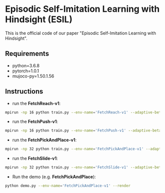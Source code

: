 # Episodic Self-Imitation Learning with Hindsight (ESIL)
This is the official code of our paper "Episodic Self-Imitation Learning with Hindsight".

## Requirements
- python=3.6.8
- pytorch=1.0.1
- mujoco-py=1.50.1.56

## Instructions
- run the **FetchReach-v1**:
```bash
mpirun -np 16 python train.py --env-name='FetchReach-v1' --adaptive-beta --display-interval=1 --total-frames=2500000

```
- run the **FetchPush-v1**:
```bash
mpirun -np 16 python train.py --env-name='FetchPush-v1' --adaptive-beta --display-interval=1 --total-frames=2500000

```
- run the **FetchPickAndPlace-v1**:
```bash
mpirun -np 32 python train.py --env-name='FetchPickAndPlace-v1' --adaptive-beta --display-interval=1 --batch-size=40 --ncycles=100 --total-frames=5000000

```
- run the **FetchSlide-v1**:
```bash
mpirun -np 32 python train.py --env-name='FetchSlide-v1' --adaptive-beta --display-interval=1 --batch-size=40 --ncycles=100 --total-frames=5000000

```
- Run the demo (e.g. **FetchPickAndPlace**):
```bash
python demo.py --env-name='FetchPickAndPlace-v1' --render

```
